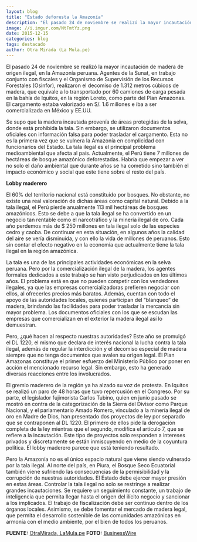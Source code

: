 ```yaml
---
layout: blog
title: "Estado deforesta la Amazonía"
description: "El pasado 24 de noviembre se realizó la mayor incautación de madera de origen ilegal, en la Amazonía peruana.'"
image: //i.imgur.com/NtFmtYz.png
date: 2015-12-15
categories: blog
tags: destacado
author: Otra Mirada (La Mula.pe)
---
```


El pasado 24 de noviembre se realizó la mayor incautación de madera de origen ilegal, en la Amazonía peruana. Agentes de la Sunat, en trabajo conjunto con fiscales y el Organismo de Supervisión de los Recursos Forestales (Osinfor), realizaron el decomiso de 1.312 metros cúbicos de madera, que equivale a lo transportado por 60 camiones de carga pesada en la bahía de Iquitos, en la región Loreto, como parte del Plan Amazonas. El cargamento estaba valorizado en S/. 1.6 millones e iba a ser comercializada en México y EE.UU.

Se supo que la madera incautada provenía de áreas protegidas de la selva, donde está prohibida la tala. Sin embargo, se utilizaron documentos oficiales con información falsa para poder trasladar el cargamento. Esta no es la primera vez que se vulnera la Amazonía en complicidad con funcionarios del Estado. La tala ilegal es el principal problema medioambiental que afecta al país. Actualmente, el Perú tiene 7 millones de hectáreas de bosque amazónico deforestadas. Habría que empezar a ver no solo el daño ambiental que durante años se ha cometido sino también el impacto económico y social que este tiene sobre el resto del país.

<b>Lobby maderero</b>

El 60% del territorio nacional está constituido por bosques. No obstante, no existe una real valoración de dichas áreas como capital natural. Debido a la tala ilegal, el Perú pierde anualmente 113 mil hectáreas de bosques amazónicos. Esto se debe a que la tala ilegal se ha convertido en un negocio tan rentable como el narcotráfico y la minería ilegal de oro. Cada año perdemos más de $ 250 millones en tala ilegal solo de las especies cedro y caoba. De continuar en esta situación, en algunos años la calidad del aire se vería disminuida, y con ello la vida de millones de peruanos. Esto sin contar el efecto negativo en la economía que actualmente tiene la tala ilegal en la región amazónica.

La tala es una de las principales actividades económicas en la selva peruana. Pero por la comercialización ilegal de la madera, los agentes formales dedicados a este trabajo se han visto perjudicados en los últimos años. El problema está en que no pueden competir con los vendedores ilegales, ya que las empresas comercializadoras prefieren negociar con ellos, al ofrecerles precios más baratos. Además, cuentan con todo el apoyo de las autoridades locales, quienes participan del “blanqueo” de madera, brindando las facilidades para poder trasladar la mercancía sin mayor problema. Los documentos oficiales con los que se escudan las empresas que comercializan en el exterior la madera ilegal así lo demuestran.

Pero, ¿qué hacen al respecto nuestras autoridades? Este año se promulgó el DL 1220, el mismo que declara de interés nacional la lucha contra la tala ilegal, además de regular la interdicción y el decomiso especial de madera siempre que no tenga documentos que avalen su origen legal. El Plan Amazonas constituye el primer esfuerzo del Ministerio Público por poner en acción el mencionado recurso legal. Sin embargo, esto ha generado diversas reacciones entre los involucrados.

El gremio maderero de la región ya ha alzado su voz de protesta. En Iquitos se realizó un paro de 48 horas que tuvo repercusión en el Congreso. Por su parte, el legislador fujimorista Carlos Tubino, quien en junio pasado se mostró en contra de la categorización de la Sierra del Divisor como Parque Nacional, y el parlamentario Amado Romero, vinculado a la minería ilegal de oro en Madre de Dios, han presentado dos proyectos de ley por separado que se contraponen al DL 1220. El primero de ellos pide la derogación completa de la ley mientras que el segundo, modifica el artículo 7, que se refiere a la incautación. Este tipo de proyectos solo responden a intereses privados y discretamente se están inmiscuyendo en medio de la coyuntura política. El lobby maderero parece que está teniendo resultado.

Pero la Amazonía no es el único espacio natural que viene siendo vulnerado por la tala ilegal. Al norte del país, en Piura, el Bosque Seco Ecuatorial también viene sufriendo las consecuencias de la permisibilidad y la corrupción de nuestras autoridades. El Estado debe ejercer mayor presión en estas áreas. Controlar la tala ilegal no solo se restringe a realizar grandes incautaciones. Se requiere un seguimiento constante, un trabajo de inteligencia que permita llegar hasta el origen del ilícito negocio y sancionar a los implicados. El trabajo de fiscalización debe ser continuo dentro de los órganos locales. Asimismo, se debe fomentar el mercado de madera legal, que permita el desarrollo sostenible de las comunidades amazónicas en armonía con el medio ambiente, por el bien de todos los peruanos.

<b>FUENTE:</b> [OtraMirada, LaMula.pe](https://otramirada.lamula.pe/2015/12/15/estado-desforesta-la-amazonia/otramirada/)
<b>FOTO:</b> [BusinessWire](//www.businesswire.com/news/home/20150407006063/en/EIA-Investigative-Report-Exposes-Illegal-Deforestation-Peruvian)